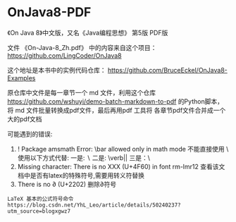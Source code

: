 # OnJava8-PDF
《On Java 8》中文版，又名《Java编程思想》 第5版 PDF版

文件 《On-Java-8_Zh.pdf》 中的内容来自这个项目：
https://github.com/LingCoder/OnJava8

这个地址是本书中的实例代码仓库：
https://github.com/BruceEckel/OnJava8-Examples

原仓库中文件是每一章节一个 md 文件，利用这个仓库 https://github.com/wshuyi/demo-batch-markdown-to-pdf 的Python脚本，将 md 文件批量转换成pdf文件，最后再用pdf 工具将 各章节pdf文件合并成一个大的pdf文档

可能遇到的错误:
  1. ! Package amsmath Error: \bar allowed only in math mode
    不能直接使用 \ 使用以下方式代替:
    一是: $\backslash$
    二是: \verb|\|
    三是：$\setminus$
  2. Missing character: There is no XXX (U+4F60) in font rm-lmr12
    查看该文档中是否有latex的特殊符号,需要用转义符替换
  3. There is no ∂ (U+2202)
    删除∂符号
    
    
    LaTeX 基本的公式符号命令https://blog.csdn.net/YhL_Leo/article/details/50240237?utm_source=blogxgwz7
  
  
  
